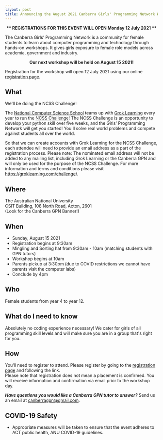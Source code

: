```yaml
---
layout: post
title: Announcing the August 2021 Canberra Girls' Programming Network Workshop
---
```



<p><strong><center>** REGISTRATIONS FOR THIS EVENT WILL OPEN Monday 12 July 2021 **</center></strong></p>

<!--<p><strong>
** Update **
Registrations have now closed, we will be processing applications and notifying applicants of their placement or waitlist.
You will receive email notification over the next few days, thank you for your patience! </strong></p>
-->


The Canberra Girls’ Programming Network is a community for female students to learn about computer programming and technology through hands-on workshops. It gives girls exposure to female role models across academia, government and industry.


<p><strong><center>Our next workshop will be held on August 15 2021!</center></strong></p>

Registration for the workshop will open 12 July 2021 using our online [registration page](/register). 


## What

We'll be doing the NCSS Challenge!

The [National Computer Science School](http://www.ncss.edu.au/) teams up with [Grok Learning](https://groklearning.com/) every year to run the [NCSS Challenge](https://groklearning.com/challenge/)! The NCSS Challenge is an opportunity to develop your python skill over five weeks, and the Girls' Programming Network will get you started! You'll solve real world problems and compete against students all over the world.

So that we can create accounts with Grok Learning for the NCSS Challenge, each attendee will need to provide an email address as a part of the registration process. Please note: The nominated email address will not be added to any mailing list, including Grok Learning or the Canberra GPN and will only be used for the purpose of the NCSS Challenge. For more information and terms and conditions please visit https://groklearning.com/challenge/. 


## Where

The Australian National University\
CSIT Building, 108 North Road, Acton, 2601\
(Look for the Canberra GPN Banner!)

## When

* Sunday, August 15 2021
* Registration begins at 9:30am
* Mingling and Sorting hat from 9:30am - 10am (matching students with GPN tutors)
* Workshop begins at 10am
* Parents pickup at 3:30pm (due to COVID restrictions we cannot have parents visit the computer labs)
* Conclude by 4pm

## Who

Female students from year 4 to year 12.

## What do I need to know

Absolutely no coding experience necessary! We cater for girls of all programming skill levels and will make sure you are in a group that's right for you. 

## How

You'll need to register to attend. Please register by going to the [registration page](/register) and following the link.\
Please note that registration does not mean a placement is confirmed. You will receive information and confirmation via email prior to the workshop day.

_**Have questions you would like a Canberra GPN tutor to answer?**_ Send us an email at [canberragpn@gmail.com](mailto:canberragpn@gmail.com).

## COVID-19 Safety

* Appropriate measures will be taken to ensure that the event adheres to ACT public health, ANU COVID-19 guidelines.

